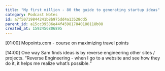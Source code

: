 ```yaml
---
title: "My first million - 80 the guide to generating startup ideas"
category: Podcast Notes
id: a7f50719844241b8b975dd4a13528dd5
parent_id: a15cc39586e44f459817840188118b08
created_at: 1592456806895
---
```



[01:00]
Mopoints.com - course on maximizing travel points 

[14:00]
One way Sam finds ideas is by reverse engineering other sites / projects. “Reverse Engineering - when I go to a website and see how they do it, it helps me realize what’s possible.“


    
